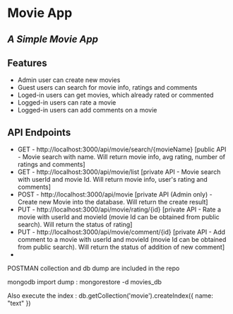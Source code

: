 # Movie App
## _A Simple Movie App_

## Features

- Admin user can create new movies
- Guest users can search for movie info, ratings and comments
- Loged-in users can get movies, which already rated or commented
- Logged-in users can rate a movie
- Logged-in users can add comments on a movie

## API Endpoints

- GET -  http://localhost:3000/api/movie/search/{movieName} [public API - Movie search with name. Will return movie info, avg rating, number of ratings and comments]
- GET - http://localhost:3000/api/movie/list [private API - Movie search with userId and movie Id. Will return movie info, user's rating and comments]
- POST - http://localhost:3000/api/movie [private API (Admin only) - Create new Movie into the database. Will return the create result]
- PUT - http://localhost:3000/api/movie/rating/{id} [private API - Rate a movie with userId and movieId (movie Id can be obtained from public search). Will return the status of rating]
- PUT - http://localhost:3000/api/movie/comment/{id} [private API - Add comment to a movie with userId and movieId (movie Id can be obtained from public search). Will return the status of addition of new comment]
- 

POSTMAN collection and db dump are included in the repo

mongodb import dump : mongorestore -d movies_db <path>
  

Also execute the index : db.getCollection('movie').createIndex({ name: "text" })
